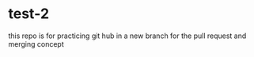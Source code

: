 # test-2
this repo is for practicing git hub in a new branch
for the pull request and merging concept

